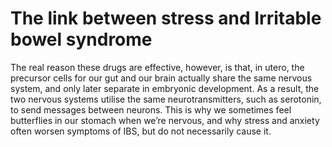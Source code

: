 # The link between stress and Irritable bowel syndrome

The real reason these drugs are effective, however, is that, in utero, the precursor cells for our gut and our brain actually share the same nervous system, and only later separate in embryonic development. As a result, the two nervous systems utilise the same neurotransmitters, such as serotonin, to send messages between neurons. This is why we sometimes feel butterflies in our stomach when we’re nervous, and why stress and anxiety often worsen symptoms of IBS, but do not necessarily cause it.

